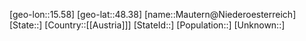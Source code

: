 ﻿---
location: [48.38,15.58]
type: City
tags:
- geo/City


SpocWebEntityId: 32355
isDeleted: false
confidential: public

---
[geo-lon::15.58]
[geo-lat::48.38]
[name::Mautern@Niederoesterreich]
[State::]
[Country::[[Austria]]]
[StateId::]
[Population::]
[Unknown::]

